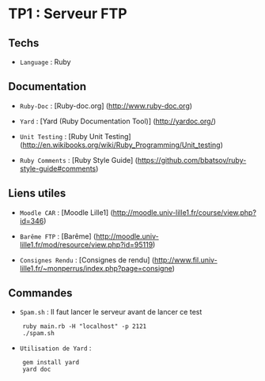 TP1 : Serveur FTP
=================


Techs
---------

* `Language` : Ruby


Documentation
--------------

* `Ruby-Doc` : [Ruby-doc.org] (http://www.ruby-doc.org)

* `Yard` : [Yard (Ruby Documentation Tool)] (http://yardoc.org/)

* `Unit Testing` : [Ruby Unit Testing] (http://en.wikibooks.org/wiki/Ruby_Programming/Unit_testing)

* `Ruby Comments` : [Ruby Style Guide] (https://github.com/bbatsov/ruby-style-guide#comments)


Liens utiles
-------------

* `Moodle CAR` : [Moodle Lille1] (http://moodle.univ-lille1.fr/course/view.php?id=346)

* `Barême FTP` : [Barême] (http://moodle.univ-lille1.fr/mod/resource/view.php?id=95119)

* `Consignes Rendu` : [Consignes de rendu] (http://www.fil.univ-lille1.fr/~monperrus/index.php?page=consigne)


Commandes
-------------

* `Spam.sh` : Il faut lancer le serveur avant de lancer ce test

```	
	ruby main.rb -H "localhost" -p 2121
	./spam.sh
```


* `Utilisation de Yard` : 

```
	gem install yard
	yard doc
```
